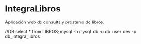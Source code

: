 # IntegraLibros
Aplicación web de consulta y préstamo de libros.


//DB
select * from LIBROS;
mysql -h mysql_db -u db_user_dev -p db_integra_libros